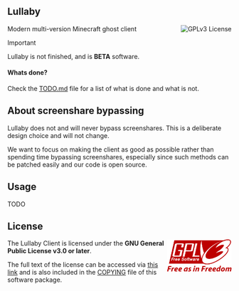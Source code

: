 ## Lullaby

<a href="https://github.com/lullaby-client">
  <img align="right" height="64" alt="GPLv3 License" src="https://raw.githubusercontent.com/lullaby-client/assets/refs/heads/main/Lullaby%20Banner.svg" />
</a>

Modern multi-version Minecraft ghost client

> [!IMPORTANT]  
> Lullaby is not finished, and is **BETA** software.

#### Whats done?

Check the [TODO.md](TODO.md) file for a list of what is done and what is not.

## About screenshare bypassing

Lullaby does not and will never bypass screenshares. This is a deliberate design choice and will not change.

We want to focus on making the client as good as possible rather than spending time bypassing screenshares, especially since such methods can be patched easily and our code is open source.

## Usage

TODO

## License

<a href="https://www.gnu.org/licenses/gpl-3.0.txt">
  <img align="right" height="72" alt="GPLv3 License" src="./extern/GPLv3_Logo.svg" />
</a>

The Lullaby Client is licensed under the **GNU General Public License v3.0 or later**.

The full text of the license can be accessed via [this link](https://www.gnu.org/licenses/gpl-3.0.txt) and is also included in the [COPYING](COPYING) file of this software package.
